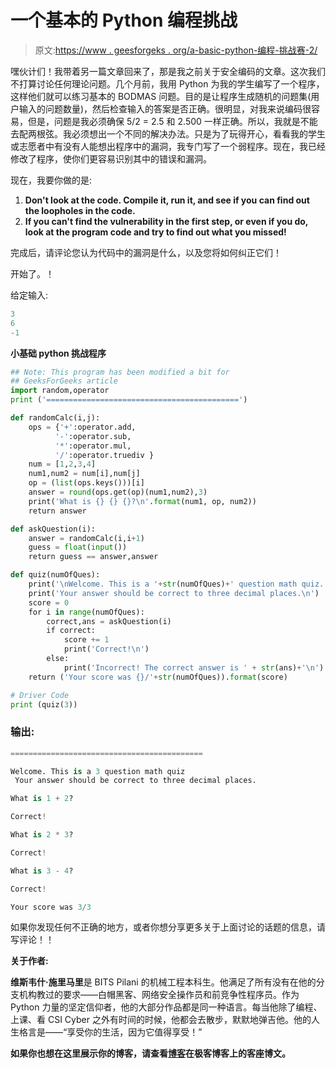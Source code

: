 # 一个基本的 Python 编程挑战

> 原文:[https://www . geesforgeks . org/a-basic-python-编程-挑战赛-2/](https://www.geeksforgeeks.org/a-basic-python-programming-challenge-2/)

嘿伙计们！我带着另一篇文章回来了，那是我之前关于安全编码的文章。这次我们不打算讨论任何理论问题。几个月前，我用 Python 为我的学生编写了一个程序，这样他们就可以练习基本的 BODMAS 问题。目的是让程序生成随机的问题集(用户输入的问题数量)，然后检查输入的答案是否正确。很明显，对我来说编码很容易，但是，问题是我必须确保 5/2 = 2.5 和 2.500 一样正确。所以，我就是不能去配两根弦。我必须想出一个不同的解决办法。只是为了玩得开心，看看我的学生或志愿者中有没有人能想出程序中的漏洞，我专门写了一个弱程序。现在，我已经修改了程序，使你们更容易识别其中的错误和漏洞。

现在，我要你做的是:

1.  **Don't look at the code. Compile it, run it, and see if you can find out the loopholes in the code.**
2.  **If you can't find the vulnerability in the first step, or even if you do, look at the program code and try to find out what you missed!**

完成后，请评论您认为代码中的漏洞是什么，以及您将如何纠正它们！

开始了。！

给定输入:

```py
3
6
-1

```

**小基础 python 挑战程序**

```py
## Note: This program has been modified a bit for
## GeeksForGeeks article
import random,operator
print ('===========================================')

def randomCalc(i,j):
    ops = {'+':operator.add,
          '-':operator.sub,
          '*':operator.mul,
          '/':operator.truediv }
    num = [1,2,3,4]
    num1,num2 = num[i],num[j]
    op = (list(ops.keys()))[i]
    answer = round(ops.get(op)(num1,num2),3)
    print('What is {} {} {}?\n'.format(num1, op, num2))
    return answer

def askQuestion(i):
    answer = randomCalc(i,i+1)
    guess = float(input())
    return guess == answer,answer

def quiz(numOfQues):
    print('\nWelcome. This is a '+str(numOfQues)+' question math quiz.')
    print('Your answer should be correct to three decimal places.\n')
    score = 0
    for i in range(numOfQues):
        correct,ans = askQuestion(i)
        if correct:
            score += 1
            print('Correct!\n')
        else:
            print('Incorrect! The correct answer is ' + str(ans)+'\n')
    return ('Your score was {}/'+str(numOfQues)).format(score)

# Driver Code
print (quiz(3))
```

### 输出:

```py
===========================================

Welcome. This is a 3 question math quiz
 Your answer should be correct to three decimal places.

What is 1 + 2?

Correct!

What is 2 * 3?

Correct!

What is 3 - 4?

Correct!

Your score was 3/3

```

如果你发现任何不正确的地方，或者你想分享更多关于上面讨论的话题的信息，请写评论！！

**关于作者:**

**维斯韦什·施里马里**是 BITS Pilani 的机械工程本科生。他满足了所有没有在他的分支机构教过的要求——白帽黑客、网络安全操作员和前竞争性程序员。作为 Python 力量的坚定信仰者，他的大部分作品都是同一种语言。每当他除了编程、上课、看 CSI Cyber 之外有时间的时候，他都会去散步，默默地弹吉他。他的人生格言是——“享受你的生活，因为它值得享受！”

**如果你也想在这里展示你的博客，请查看[博客](http://geeksquiz.com/gblog/)在极客博客上的客座博文。**